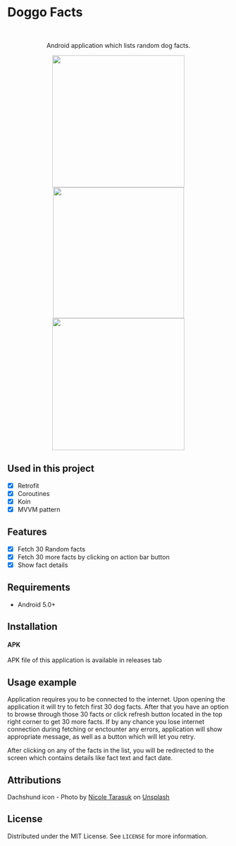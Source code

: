 # Doggo Facts
<br />
<p align="center">
  <p align="center">
    Android application which lists random dog facts.
  </p>
</p>

<p align="row">
  <p align="center">
    <img src= "https://i.ibb.co/5L0K51z/photo1.png" width="300" >
    <img src= "https://i.ibb.co/m9TzNFb/photo2.png" width="297" >
    <img src= "https://i.ibb.co/n8Hh1m6/photo3.png" width="300" >
   </p>
</p>

## Used in this project

- [x] Retrofit
- [x] Coroutines
- [x] Koin 
- [x] MVVM pattern 

## Features

- [x] Fetch 30 Random facts
- [x] Fetch 30 more facts by clicking on action bar button
- [x] Show fact details

## Requirements

- Android 5.0+

## Installation

#### APK

APK file of this application is available in releases tab

## Usage example

Application requires you to be connected to the internet. Upon opening the application it will try to fetch first 30 dog facts.
After that you have an option to browse through those 30 facts or click refresh button located in the top right corner to get 30 more facts.
If by any chance you lose internet connection during fetching or enctounter any errors, application will show appropriate message, as well as a button which will let you retry.

After clicking on any of the facts in the list, you will be redirected to the screen which contains details like fact text and fact date.

## Attributions

Dachshund icon - Photo by <a href="https://unsplash.com/@nicole_tarasuk?utm_source=unsplash&utm_medium=referral&utm_content=creditCopyText">Nicole Tarasuk</a> on <a href="https://unsplash.com/s/photos/doggo?utm_source=unsplash&utm_medium=referral&utm_content=creditCopyText">Unsplash</a>
  

## License

Distributed under the MIT License. See `LICENSE` for more information.
